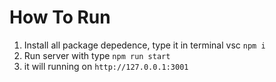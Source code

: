 # How To Run

1. Install all package depedence, type it in terminal vsc `npm i`
2. Run server with type `npm run start`
3. it will running on `http://127.0.0.1:3001`
